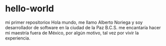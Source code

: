# hello-world
mi primer repositoriox
Hola mundo, me llamo Alberto Noriega y soy desarrollador de software en la ciudad de la Paz B.C.S. me encantaría hacer mi maestría fuera de México, por algún motivo, tal vez por vivir la experiencia.
